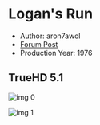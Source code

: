 # Logan's Run

* Author: aron7awol
* [Forum Post](https://www.avsforum.com/threads/bass-eq-for-filtered-movies.2995212/post-59347132)
* Production Year: 1976

## TrueHD 5.1

![img 0](https://i.imgur.com/rKoOgsh.jpg)

![img 1](https://i.imgur.com/FoilmKE.png)

